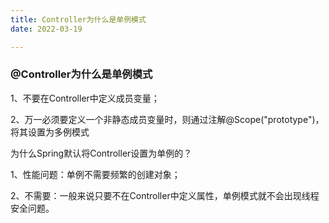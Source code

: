 ```yaml
---
title: Controller为什么是单例模式
date: 2022-03-19

---
```



### @Controller为什么是单例模式

1、不要在Controller中定义成员变量；

2、万一必须要定义一个非静态成员变量时，则通过注解@Scope("prototype")，将其设置为多例模式

为什么Spring默认将Controller设置为单例的？

1、性能问题：单例不需要频繁的创建对象；

2、不需要：一般来说只要不在Controller中定义属性，单例模式就不会出现线程安全问题。

